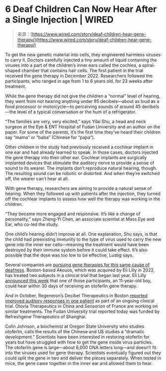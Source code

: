 <!--yml
category: 未分类
date: 2024-05-27 15:09:06
-->

# 6 Deaf Children Can Now Hear After a Single Injection | WIRED

> 来源：[https://www.wired.com/story/deaf-children-hear-gene-therapy/](https://www.wired.com/story/deaf-children-hear-gene-therapy/)

To get the new genetic material into cells, they engineered harmless viruses to carry it. Doctors carefully injected a tiny amount of liquid containing the viruses into a part of the children’s inner ears called the cochlea, a spiral-shaped chamber that contains hair cells. The first patient in the trial received the gene therapy in December 2022\. Researchers followed the participants, who ranged in age from 1 to 6 years old, for 23 weeks after treatment.

While the gene therapy did not give the children a “normal” level of hearing, they went from not hearing anything under 95 decibels—about as loud as a food processor or motorcycle—to perceiving sounds of around 45 decibels—the level of a typical conversation or the hum of a refrigerator.

“The families are very, very excited,” says Yilai Shu, a head and neck surgeon at the Eye & ENT Hospital of Fudan University and an author on the paper. For some of the parents, it’s the first time they’ve heard their children say “mama” or “baba” (Chinese for “papa”).

Other children in the study had previously received a cochlear implant in one ear and had already learned to speak. In those cases, doctors injected the gene therapy into their other ear. Cochlear implants are surgically implanted devices that stimulate the auditory nerve to provide a sense of sound to its wearer. The implants don’t reproduce natural hearing, though. The resulting sound can be robotic or distorted. And when they’re switched off, the wearer can’t hear at all.

With gene therapy, researchers are aiming to provide a natural sense of hearing. When they followed up with patients after the injection, they turned off the cochlear implants to assess how well the therapy was working in the children.

“They became more engaged and responsive. It’s like a change of personality,” says Zheng-Yi Chen, an associate scientist at Mass Eye and Ear, who co-led the study.

One child’s hearing didn’t improve at all. One explanation, Shu says, is that the child had preexisting immunity to the type of virus used to carry the new gene into the inner ear cells—meaning the treatment would have been destroyed by their immune system before it could take effect. It’s also possible that the dose was too low to be effective, Lustig says.

Several companies are [pursuing gene therapies for this same cause of deafness](https://www.wired.com/story/new-trials-aim-to-restore-hearing-in-deaf-children-with-gene-therapy/). Boston-based Akouos, which was acquired by Eli Lilly in 2022, has treated two subjects in a clinical trial that began last year. Eli Lilly [announced this week](https://investor.lilly.com/news-releases/news-release-details/positive-phase-12-clinical-trial-data-investigational-gene) that one of those participants, an 11-year-old boy, could hear within 30 days of receiving an otoferlin gene therapy.

And in October, Regeneron’s Decibel Therapeutics in Boston [reported improved auditory responses in one patient](https://investor.regeneron.com/news-releases/news-release-details/regeneron-shares-preliminary-results-showing-gene-therapy) as part of an ongoing clinical trial. Otovia Therapeutics in China and Sensorion of France are working on similar treatments. The Fudan University trial reported today was funded by Refreshgene Therapeutics of Shanghai.

Colin Johnson, a biochemist at Oregon State University who studies otoferlin, calls the results of the Chinese and US studies a “dramatic development.” Scientists have been interested in restoring otoferlin for years but have struggled with how to get the gene inside virus particles. The otoferlin gene is large—about 6,000 DNA letters long—and doesn’t fit into the viruses used for gene therapy. Scientists eventually figured out they could split the gene in two and deliver the pieces separately. When tested in mice, the gene came together in the inner ear and allowed them to hear.